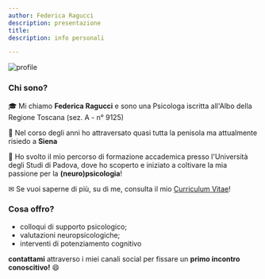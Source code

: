 ```yaml
---
author: Federica Ragucci
description: presentazione
title: 
description: info personali

---
```


![profile](images/landscape.png)

**<h3>Chi sono?</h3>**

🎓 Mi chiamo **Federica Ragucci** e sono una Psicologa iscritta all'Albo della Regione Toscana (sez. A - n° 9125)

📍 Nel corso degli anni ho attraversato quasi tutta la penisola ma attualmente risiedo a **Siena**

:brain: Ho svolto il mio percorso di formazione accademica presso l'Università degli Studi di Padova, dove ho scoperto e iniziato a coltivare la mia passione per la **(neuro)psicologia**!

✉ Se vuoi saperne di più, su di me, consulta il mio [Curriculum Vitae](/files/cv.pdf)!


**<h3>Cosa offro?</h3>**

- colloqui di supporto psicologico;
- valutazioni neuropsicologiche;
- interventi di potenziamento cognitivo

**contattami** attraverso i miei canali social per fissare un **primo incontro conoscitivo!** 😄 

